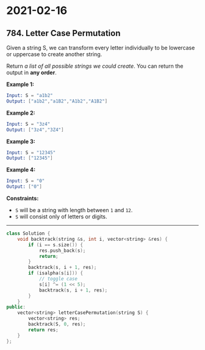 # 2021-02-16

## 784. Letter Case Permutation

Given a string S, we can transform every letter individually to be lowercase or uppercase to create another string.

Return *a list of all possible strings we could create*. You can return the output in **any order**.

**Example 1:**

```s
Input: S = "a1b2"
Output: ["a1b2","a1B2","A1b2","A1B2"]
```

**Example 2:**

```s
Input: S = "3z4"
Output: ["3z4","3Z4"]
```

**Example 3:**

```s
Input: S = "12345"
Output: ["12345"]
```

**Example 4:**

```s
Input: S = "0"
Output: ["0"]
```

**Constraints:**

- `S` will be a string with length between `1` and `12`.
- `S` will consist only of letters or digits.

---

```c++
class Solution {
    void backtrack(string &s, int i, vector<string> &res) {
        if (i == s.size()) {
            res.push_back(s);
            return;
        }
        backtrack(s, i + 1, res);
        if (isalpha(s[i])) {
            // toggle case
            s[i] ^= (1 << 5);
            backtrack(s, i + 1, res);
        }
    }
public:
    vector<string> letterCasePermutation(string S) {
        vector<string> res;
        backtrack(S, 0, res);
        return res;
    }
};
```
